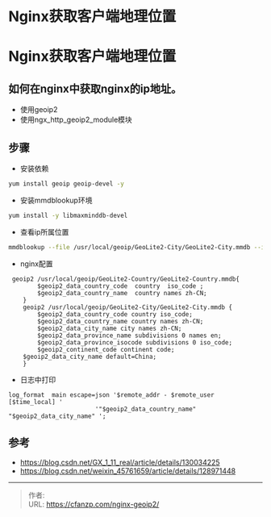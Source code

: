 # Nginx获取客户端地理位置


<!--more-->
# Nginx获取客户端地理位置
## 如何在nginx中获取nginx的ip地址。
- 使用geoip2
- 使用ngx_http_geoip2_module模块

## 步骤
- 安装依赖
```bash
yum install geoip geoip-devel -y
```

- 安装mmdblookup环境
```bash
yum install -y libmaxminddb-devel
```

- 查看ip所属位置
```bash
mmdblookup --file /usr/local/geoip/GeoLite2-City/GeoLite2-City.mmdb --ip 183.195.99.161
```

- nginx配置
```nginx
 geoip2 /usr/local/geoip/GeoLite2-Country/GeoLite2-Country.mmdb{
        $geoip2_data_country_code  country  iso_code ;
        $geoip2_data_country_name  country names zh-CN;
    }
    geoip2 /usr/local/geoip/GeoLite2-City/GeoLite2-City.mmdb {
        $geoip2_data_country_code country iso_code;
        $geoip2_data_country_name country names zh-CN;
        $geoip2_data_city_name city names zh-CN;
        $geoip2_data_province_name subdivisions 0 names en;
        $geoip2_data_province_isocode subdivisions 0 iso_code;
        $geoip2_continent_code continent code;
	$geoip2_data_city_name default=China;
    }
```

- 日志中打印
```nginx
log_format  main escape=json '$remote_addr - $remote_user [$time_local] '
                        '"$geoip2_data_country_name" "$geoip2_data_city_name" ';

```

## 参考
- https://blog.csdn.net/GX_1_11_real/article/details/130034225
- https://blog.csdn.net/weixin_45761659/article/details/128971448


---

> 作者:   
> URL: https://cfanzp.com/nginx-geoip2/  


